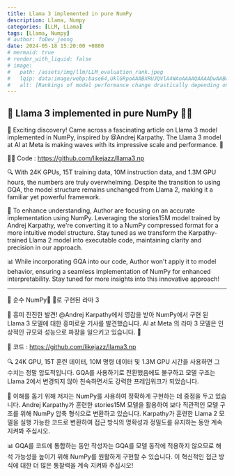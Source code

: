 ```yaml
---
title: Llama 3 implemented in pure NumPy
description: Llama, Numpy
categories: [LLM, LLama]
tags: [Llama, Numpy]
# author: foDev_jeong
date: 2024-05-18 15:20:00 +0800
# mermaid: true
# render_with_liquid: false
# image:
#   path: /assets/img/llm/LLM_evaluation_rank.jpeg
#   lqip: data:image/webp;base64,UklGRpoAAABXRUJQVlA4WAoAAAAQAAAADwAABwAAQUxQSDIAAAARL0AmbZurmr57yyIiqE8oiG0bejIYEQTgqiDA9vqnsUSI6H+oAERp2HZ65qP/VIAWAFZQOCBCAAAA8AEAnQEqEAAIAAVAfCWkAALp8sF8rgRgAP7o9FDvMCkMde9PK7euH5M1m6VWoDXf2FkP3BqV0ZYbO6NA/VFIAAAA
#   alt: [Rankings of model performance change drastically depending on which LLM is used as the judge on KILT-NQ]
---
```



## 🦙 Llama 3 implemented in pure NumPy 👩‍🔬

🚀 Exciting discovery! Came across a fascinating article on Llama 3 model implemented in NumPy, inspired by @Andrej Karpathy. The Llama 3 model at AI at Meta is making waves with its impressive scale and performance. 🌟

🧑‍💻 Code : <https://github.com/likejazz/llama3.np>

🔍 With 24K GPUs, 15T training data, 10M instruction data, and 1.3M GPU hours, the numbers are truly overwhelming. Despite the transition to using GQA, the model structure remains unchanged from Llama 2, making it a familiar yet powerful framework.

🧠 To enhance understanding, Author are focusing on an accurate implementation using NumPy. Leveraging the stories15M model trained by Andrej Karpathy, we're converting it to a NumPy compressed format for a more intuitive model structure. Stay tuned as we transform the Karpathy-trained Llama 2 model into executable code, maintaining clarity and precision in our approach.

📊 While incorporating GQA into our code, Author won't apply it to model behavior, ensuring a seamless implementation of NumPy for enhanced interpretability. Stay tuned for more insights into this innovative approach! 


<object data="/assets/img/llm/Llama3_implemeted_in_pure_Numpy.pdf" width="100%" height="450" type='application/pdf'></object>


* * *

🦙 순수 NumPy👩 🔬로 구현된 라마 3

🚀 흥미 진진한 발견! @Andrej Karpathy에서 영감을 받아 NumPy에서 구현 된 Llama 3 모델에 대한 흥미로운 기사를 발견했습니다. AI at Meta 의 라마 3 모델은 인상적인 규모와 성능으로 파장을 일으키고 있습니다. 🌟

🧑 코드 : <https://github.com/likejazz/llama3.np>

🔍 24K GPU, 15T 훈련 데이터, 10M 명령 데이터 및 1.3M GPU 시간을 사용하면 그 수치는 정말 압도적입니다. GQA를 사용하기로 전환했음에도 불구하고 모델 구조는 Llama 2에서 변경되지 않아 친숙하면서도 강력한 프레임워크가 되었습니다.

🧠 이해를 돕기 위해 저자는 NumPy를 사용하여 정확하게 구현하는 데 중점을 두고 있습니다. Andrej Karpathy가 훈련한 stories15M 모델을 활용하여 보다 직관적인 모델 구조를 위해 NumPy 압축 형식으로 변환하고 있습니다. Karpathy가 훈련한 Llama 2 모델을 실행 가능한 코드로 변환하여 접근 방식의 명확성과 정밀도를 유지하는 동안 계속 지켜봐 주십시오.

📊 GQA를 코드에 통합하는 동안 작성자는 GQA를 모델 동작에 적용하지 않으므로 해석 가능성을 높이기 위해 NumPy를 원활하게 구현할 수 있습니다. 이 혁신적인 접근 방식에 대한 더 많은 통찰력을 계속 지켜봐 주십시오! 



